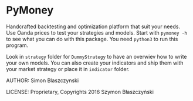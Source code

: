PyMoney
=======

Handcrafted backtesting and optimization platform that suit
your needs. Use Oanda prices to test your strategies and
models. Start with `pymoney -h` to see what you can do with
this package. You need `python3` to run this program.

Look in `strategy` folder for `DummyStrategy` to have an
overwiev how to write your own models. You can also create
your indicators and ship them with your market strategy or
place it in `indicator` folder.

AUTHOR: Simon Blaszczynski

LICENSE: Proprietary,
Copyrights 2016 Szymon Błaszczyński
